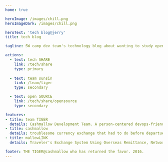 ```yaml
---
home: true

heroImage: /images/chill.png
heroImageDark: /images/chill.png

heroText: 'tech blog@jerry'
title: tech blog

tagline: SW camp dev team's technology blog about wanting to study open source and more.

actions:
  - text: tech SHARE
    link: /tech/share
    type: primary
  
  - text: team sunsin
    link: /team/tiger
    type: secondary

  - text: open SOURCE
    link: /tech/share/opensource
    type: secondary

features:
- title: team TIGER
  details: Cashmallow Development Team. A person-centered devops-friendly software developer organization that makes and operates more than customers want one step faster than the market.
- title: cashmallow
  details: troublesome currency exchange that had to do before departue. start a reliable trip by using Cashmallow exchange service.
- title: mallowLINK
  details: Traveler's Exchange System Using Overseas Remittance, Network Solution for Financial Institutions

footer: THE TIGER@cashmallow who has returned the favor. 2016.
---
```

